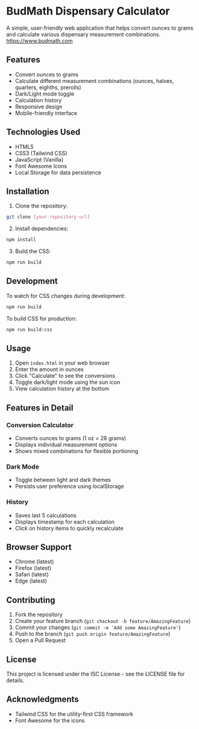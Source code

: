 # BudMath Dispensary Calculator

A simple, user-friendly web application that helps convert ounces to grams and calculate various dispensary measurement combinations. https://www.budmath.com

## Features

- Convert ounces to grams
- Calculate different measurement combinations (ounces, halves, quarters, eighths, prerolls)
- Dark/Light mode toggle
- Calculation history
- Responsive design
- Mobile-friendly interface

## Technologies Used

- HTML5
- CSS3 (Tailwind CSS)
- JavaScript (Vanilla)
- Font Awesome Icons
- Local Storage for data persistence

## Installation

1. Clone the repository: 
```bash
git clone [your-repository-url]
```

2. Install dependencies:
```bash
npm install
```

3. Build the CSS:
```bash
npm run build
```

## Development

To watch for CSS changes during development:
```bash
npm run build
```

To build CSS for production:
```bash
npm run build:css
```

## Usage

1. Open `index.html` in your web browser
2. Enter the amount in ounces
3. Click "Calculate" to see the conversions
4. Toggle dark/light mode using the sun icon
5. View calculation history at the bottom

## Features in Detail

### Conversion Calculator
- Converts ounces to grams (1 oz = 28 grams)
- Displays individual measurement options
- Shows mixed combinations for flexible portioning

### Dark Mode
- Toggle between light and dark themes
- Persists user preference using localStorage

### History
- Saves last 5 calculations
- Displays timestamp for each calculation
- Click on history items to quickly recalculate

## Browser Support

- Chrome (latest)
- Firefox (latest)
- Safari (latest)
- Edge (latest)

## Contributing

1. Fork the repository
2. Create your feature branch (`git checkout -b feature/AmazingFeature`)
3. Commit your changes (`git commit -m 'Add some AmazingFeature'`)
4. Push to the branch (`git push origin feature/AmazingFeature`)
5. Open a Pull Request

## License

This project is licensed under the ISC License - see the LICENSE file for details.

## Acknowledgments

- Tailwind CSS for the utility-first CSS framework
- Font Awesome for the icons
